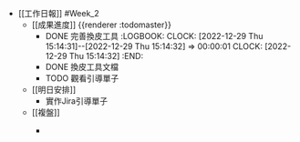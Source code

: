 - [[工作日報]] #Week_2
	- [[成果進度]] {{renderer :todomaster}}
		- DONE 完善換皮工具
		  :LOGBOOK:
		  CLOCK: [2022-12-29 Thu 15:14:31]--[2022-12-29 Thu 15:14:32] =>  00:00:01
		  CLOCK: [2022-12-29 Thu 15:14:32]
		  :END:
		- DONE  換皮工具文檔
		- TODO 觀看引導單子
	- [[明日安排]]
		- 實作Jira引導單子
	- [[複盤]]
		- >